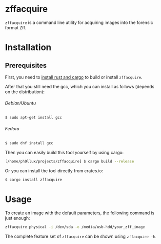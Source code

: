 # zffacquire

```zffacquire``` is a command line utility for acquiring images into the forensic format Zff.

# Installation

## Prerequisites
First, you need to [install rust and cargo](https://rustup.rs/) to build or install ```zffacquire```.

After that you still need the gcc, which you can install as follows (depends on the distribution):
###### Debian/Ubuntu
```bash
$ sudo apt-get install gcc
```
###### Fedora
```bash
$ sudo dnf install gcc
```

Then you can easily build this tool yourself by using cargo:
```bash
[/home/ph0llux/projects/zffacquire] $ cargo build --release
```
Or you can install the tool directly from crates.io:
```bash
$ cargo install zffacquire
```

# Usage

To create an image with the default parameters, the following command is just enough:
```bash
zffacquire physical -i /dev/sda -o /media/usb-hdd/your_zff_image
```

The complete feature set of ```zffacquire``` can be shown using ```zffacquire -h```.